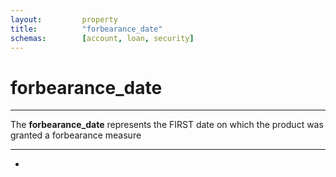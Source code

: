 ```yaml
---
layout:         property
title:          "forbearance_date"
schemas:        [account, loan, security]
---
```


# forbearance_date

---

The **forbearance_date** represents the FIRST date on which the product was granted a forbearance measure

---
-
